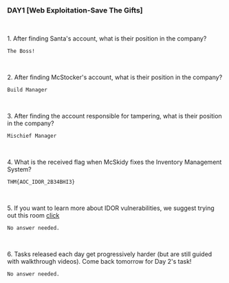 <h3 align="left">DAY1 [Web Exploitation-Save The Gifts]
</h3>
<br>
<p align="left">1. After finding Santa's account, what is their position in the company?<p>
  
```
The Boss!
```
<br>
<p align="left">2. After finding McStocker's account, what is their position in the company?<p>
  
```
Build Manager
```
<br>
  <p align="left">3. After finding the account responsible for tampering, what is their position in the company?<p>
  
```
Mischief Manager
```
<br>
    <p align="left">4. What is the received flag when McSkidy fixes the Inventory Management System?<p>
  
```
THM{AOC_IDOR_2B34BHI3}
```
<br>
      <p align="left">5. If you want to learn more about IDOR vulnerabilities, we suggest trying out this room <a href="https://tryhackme.com/room/idor">click</a> <p>
  
```
No answer needed.
```
<br>
        <p align="left">6. Tasks released each day get progressively harder (but are still guided with walkthrough videos). Come back tomorrow for Day 2's task!<p>
  
```
No answer needed.
```
<br>
